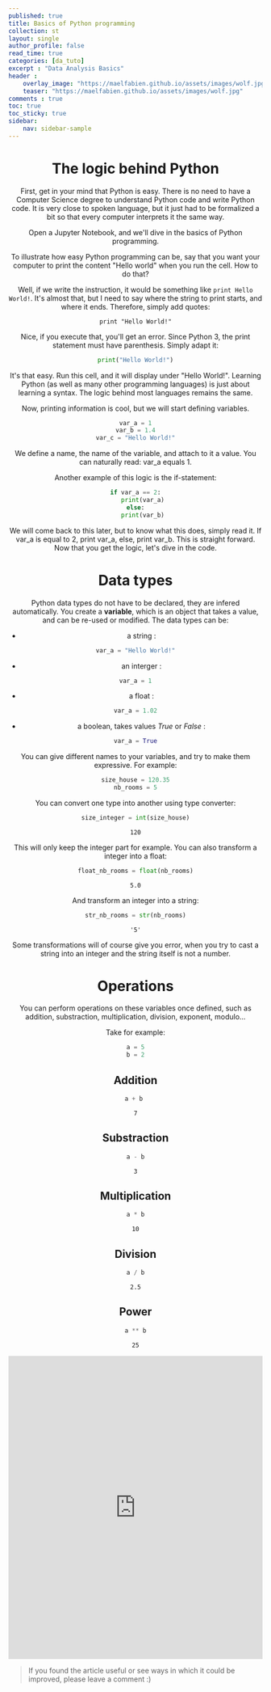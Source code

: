 ```yaml
---
published: true
title: Basics of Python programming
collection: st
layout: single
author_profile: false
read_time: true
categories: [da_tuto]
excerpt : "Data Analysis Basics"
header :
    overlay_image: "https://maelfabien.github.io/assets/images/wolf.jpg"
    teaser: "https://maelfabien.github.io/assets/images/wolf.jpg"
comments : true
toc: true
toc_sticky: true
sidebar:
    nav: sidebar-sample
---
```


<script type="text/javascript" async
src="https://cdn.mathjax.org/mathjax/latest/MathJax.js?config=TeX-MML-AM_CHTML">
</script>

<head>
<style>

.column_right {
  align-content:center;
  float: left;
  width: 35%;
  height: 100%;
}

.column_left {
  align-content:center;
  float: left;
  width: 65%;
  height: 100%;
}


.center_text {
  align-content:center;
  width: 50%;
  vertical-align: middle;
  text-align:justify;
  text-align-last: center;
}

#left-col {
  align-content:center;
  text-align: center;
}

/* Clear floats after the columns */
.row:after {
  content: "";
  display: table;
  clear: both;
}

* {
  box-sizing: border-box;
}

i {
  font-size: 0.4em;
}


#right-col {
  align-content:center;
  text-align: center;
}
</style>

</head>

<div class="row">

<div class="column_left" id="left-col" align="center">

# The logic behind Python

First, get in your mind that Python is easy. There is no need to have a Computer Science degree to understand Python code and write Python code. It is very close to spoken language, but it just had to be formalized a bit so that every computer interprets it the same way.

Open a Jupyter Notebook, and we'll dive in the basics of Python programming.

To illustrate how easy Python programming can be, say that you want your computer to print the content "Hello world" when you run the cell. How to do that?

Well, if we write the instruction, it would be something like `print Hello World!`. It's almost that, but I need to say where the string to print starts, and where it ends. Therefore, simply add quotes:

`print "Hello World!"`

Nice, if you execute that, you'll get an error. Since Python 3, the print statement must have parenthesis. Simply adapt it:

```python
print("Hello World!")
```

It's that easy. Run this cell, and it will display under "Hello World!". Learning Python (as well as many other programming languages) is just about learning a syntax. The logic behind most languages remains the same.

Now, printing information is cool, but we will start defining variables.

```python 
var_a = 1
var_b = 1.4
var_c = "Hello World!"
```

We define a name, the name of the variable, and attach to it a value. You can naturally read: var_a equals 1.

Another example of this logic is the if-statement:

```python
if var_a == 2:
	print(var_a)
else:
	print(var_b)
```

We will come back to this later, but to know what this does, simply read it. If var_a is equal to 2, print var_a, else, print var_b. This is straight forward. Now that you get the logic, let's dive in the code.

# Data types

Python data types do not have to be declared, they are infered automatically. You create a **variable**, which is an object that takes a value, and can be re-used or modified. The data types can be:

- a string : 
```python 
var_a = "Hello World!"
```
- an interger : 
```python 
var_a = 1
```
- a float : 
```python 
var_a = 1.02
```
- a boolean, takes values *True* or *False* :
```python 
var_a = True
```

You can give different names to your variables, and try to make them expressive. For example:

```python
size_house = 120.35
nb_rooms = 5
```

You can convert one type into another using type converter:

```python
size_integer = int(size_house)
```

```
120
```

This will only keep the integer part for example. You can also transform a integer into a float:

```python
float_nb_rooms = float(nb_rooms)
```

```
5.0
```

And transform an integer into a string:

```python
str_nb_rooms = str(nb_rooms)
```

```
'5'
```

Some transformations will of course give you error, when you try to cast a string into an integer and the string itself is not a number.

# Operations 

You can perform operations on these variables once defined, such as addition, substraction, multiplication, division, exponent, modulo...

Take for example:

```python
a = 5
b = 2
```

## Addition

```python
a + b 
```

```
7
```

## Substraction

```python
a - b
```

```
3
```

## Multiplication

```python
a * b
```

```
10
```

## Division

```python
a / b
```

```
2.5
```

## Power

```python
a ** b
```

```
25
```

</div>

<div class="column_right" id="left-col" align="center">

<iframe src="https://trinket.io/embed/python/a537edfe04" width="100%" height="600" frameborder="0" marginwidth="0" marginheight="0" allowfullscreen></iframe>

</div>
</div>

> If you found the article useful or see ways in which it could be improved, please leave a comment :)